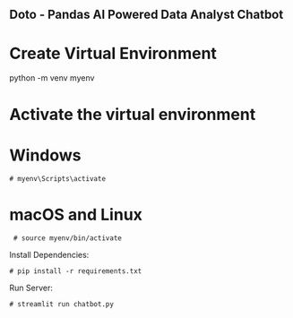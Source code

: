 ## Doto - Pandas AI Powered Data Analyst Chatbot

# Create Virtual Environment

python -m venv myenv

# Activate the virtual environment

# Windows

    # myenv\Scripts\activate

# macOS and Linux

     # source myenv/bin/activate

Install Dependencies:

    # pip install -r requirements.txt

Run Server:

    # streamlit run chatbot.py
